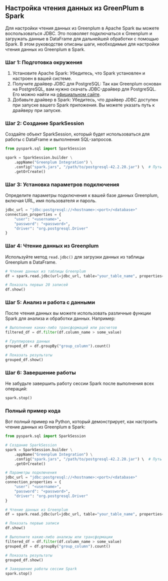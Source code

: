 ## Настройка чтения данных из GreenPlum в Spark

Для настройки чтения данных из Greenplum в Apache Spark вы можете воспользоваться JDBC. Это позволяет подключаться к Greenplum и загружать данные в DataFrame для дальнейшей обработки с помощью Spark. В этом руководстве описаны шаги, необходимые для настройки чтения данных из Greenplum в Spark.

### Шаг 1: Подготовка окружения

1. Установите Apache Spark: Убедитесь, что Spark установлен и настроен в вашей системе.
2. Получите драйвер JDBC для PostgreSQL: Так как Greenplum основан на PostgreSQL, вам нужно скачать JDBC-драйвер для PostgreSQL. Его можно найти на [официальном сайте](https://jdbc.postgresql.org/download.html).
3. Добавьте драйвер в Spark: Убедитесь, что драйвер JDBC доступен при запуске вашего Spark приложения. Вы можете указать путь к драйверу при запуске.

### Шаг 2: Создание SparkSession

Создайте объект SparkSession, который будет использоваться для работы с DataFrame и выполнения SQL-запросов.

```py
from pyspark.sql import SparkSession

spark = SparkSession.builder \
    .appName("Greenplum Integration") \
    .config("spark.jars", "/path/to/postgresql-42.2.20.jar") \  # Путь к драйверу JDBC
    .getOrCreate()
```

### Шаг 3: Установка параметров подключения

Определите параметры подключения к вашей базе данных Greenplum, включая URL, имя пользователя и пароль.

```py
jdbc_url = "jdbc:postgresql://<hostname>:<port>/<database>"
connection_properties = {
    "user": "<username>",
    "password": "<password>",
    "driver": "org.postgresql.Driver"
}
```

### Шаг 4: Чтение данных из Greenplum

Используйте метод `read.jdbc()` для загрузки данных из таблицы Greenplum в DataFrame.

```py
# Чтение данных из таблицы Greenplum
df = spark.read.jdbc(url=jdbc_url, table="your_table_name", properties=connection_properties)

# Показать первых 20 записей
df.show()
```

### Шаг 5: Анализ и работа с данными

После чтения данных вы можете использовать различные функции Spark для анализа и обработки данных. Например:

```py
# Выполнение каких-либо трансформаций или расчетов
filtered_df = df.filter(df.column_name > some_value)

# Группировка данных
grouped_df = df.groupBy("group_column").count()

# Показать результаты
grouped_df.show()
```

### Шаг 6: Завершение работы

Не забудьте завершить работу сессии Spark после выполнения всех операций:

```py
spark.stop()
```

### Полный пример кода

Вот полный пример на Python, который демонстрирует, как настроить чтение данных из Greenplum в Spark:

```py
from pyspark.sql import SparkSession

# Создание SparkSession
spark = SparkSession.builder \
    .appName("Greenplum Integration") \
    .config("spark.jars", "/path/to/postgresql-42.2.20.jar") \  # Путь к драйверу JDBC
    .getOrCreate()

# Параметры подключения
jdbc_url = "jdbc:postgresql://<hostname>:<port>/<database>"
connection_properties = {
    "user": "<username>",
    "password": "<password>",
    "driver": "org.postgresql.Driver"
}

# Чтение данных из Greenplum
df = spark.read.jdbc(url=jdbc_url, table="your_table_name", properties=connection_properties)

# Показать первые записи
df.show()

# Выполните какие-либо анализы или трансформации
filtered_df = df.filter(df.column_name > some_value)
grouped_df = df.groupBy("group_column").count()

# Показать результаты
grouped_df.show()

# Завершение работы сессии Spark
spark.stop()
```
